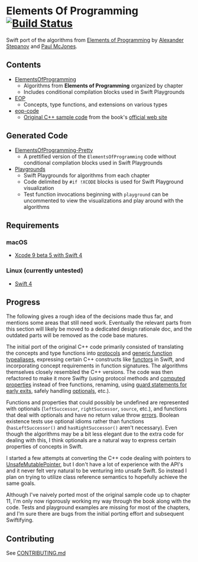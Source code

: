 # Elements Of Programming [![Build Status](https://travis-ci.org/JrGoodle/ElementsOfProgramming.svg?branch=master)](https://travis-ci.org/JrGoodle/ElementsOfProgramming)

Swift port of the algorithms from [Elements of Programming](https://www.amazon.com/gp/product/032163537X/ref=as_li_tl?ie=UTF8&camp=1789&creative=9325&creativeASIN=032163537X&linkCode=as2&tag=roodl05-20&linkId=0167e9e125bbfdaa3115ad5def8b3d6d) by [Alexander Stepanov](http://stepanovpapers.com/) and [Paul McJones](http://www.mcjones.org/paul/).

## Contents

- [ElementsOfProgramming](https://github.com/JrGoodle/ElementsOfProgramming/tree/master/ElementsOfProgramming)
    - Algorithms from **Elements of Programming** organized by chapter
    - Includes conditional compilation blocks used in Swift Playgrounds
- [EOP](https://github.com/JrGoodle/ElementsOfProgramming/tree/master/EOP)
    - Concepts, type functions, and extensions on various types
- [eop-code](https://github.com/JrGoodle/ElementsOfProgramming/tree/master/eop-code)
    - [Original C++ sample code](http://elementsofprogramming.com/code.html) from the book's [official web site](http://elementsofprogramming.com/)

## Generated Code

- [ElementsOfProgramming-Pretty](https://github.com/JrGoodle/ElementsOfProgramming/tree/master/ElementsOfProgramming-Pretty)
    - A prettified version of the `ElementsOfProgramming` code without conditional compilation blocks used in Swift Playgrounds
- [Playgrounds](https://github.com/JrGoodle/ElementsOfProgramming/tree/master/Playgrounds)
    - Swift Playgrounds for algorithms from each chapter
    - Code delimited by `#if !XCODE` blocks is used for Swift Playground visualization
    - Test function invocations beginning with `playground` can be uncommented to view the visualizations and play around with the algorithms

## Requirements

### macOS

- [Xcode 9 beta 5 with Swift 4](https://developer.apple.com/download/)

### Linux (currently untested)

- [Swift 4](https://swift.org/download/#snapshots)

## Progress

The following gives a rough idea of the decisions made thus far, and mentions some areas that still need work. Eventually the relevant parts from this section will likely be moved to a dedicated design rationale doc, and the outdated parts will be removed as the code base matures.

The initial port of the original C++ code primarily consisted of translating the concepts and type functions into [protocols](https://developer.apple.com/library/content/documentation/Swift/Conceptual/Swift_Programming_Language/Protocols.html) and [generic function typealiases](https://github.com/apple/swift-evolution/blob/master/proposals/0048-generic-typealias.md), expressing certain C++ constructs like [functors](https://stackoverflow.com/questions/356950/c-functors-and-their-uses) in Swift, and incorporating concept requirements in function signatures. The algorithms themselves closely resembled the C++ versions. The code was then refactored to make it more Swifty (using protocol methods and [computed properties](https://developer.apple.com/library/content/documentation/Swift/Conceptual/Swift_Programming_Language/Properties.html#//apple_ref/doc/uid/TP40014097-CH14-ID259) instead of free functions, renaming, using [guard statements for early exits](https://developer.apple.com/library/content/documentation/Swift/Conceptual/Swift_Programming_Language/ControlFlow.html#//apple_ref/doc/uid/TP40014097-CH9-ID525), safely handling [optionals](https://developer.apple.com/library/content/documentation/Swift/Conceptual/Swift_Programming_Language/TheBasics.html#//apple_ref/doc/uid/TP40014097-CH5-ID330), etc.).

Functions and properties that could possibly be undefined are represented with optionals (`leftSuccessor`, `rightSuccessor`, `source`, etc.), and functions that deal with optionals and have no return value throw [errors](https://developer.apple.com/library/content/documentation/Swift/Conceptual/Swift_Programming_Language/ErrorHandling.html). Boolean existence tests use optional idioms rather than functions (`hasLeftSuccessor()` and `hasRightSuccessor()` aren't necessary). Even though the algorithms may be a bit less elegant due to the extra code for dealing with this, I think optionals are a natural way to express certain properties of concepts in Swift.

I started a few attempts at converting the C++ code dealing with pointers to [UnsafeMutablePointer](https://developer.apple.com/documentation/swift/unsafemutablepointer), but I don't have a lot of experience with the API's and it never felt very natural to be venturing into unsafe Swift. So instead I plan on trying to utilize class reference semantics to hopefully achieve the same goals.

 Although I've naively ported most of the original sample code up to chapter 11, I'm only now rigorously working my way through the book along with the code. Tests and playground examples are missing for most of the chapters, and I'm sure there are bugs from the initial porting effort and subsequent Swiftifying.

## Contributing

See [CONTRIBUTING.md](https://github.com/JrGoodle/ElementsOfProgramming/blob/master/CONTRIBUTING.md)
